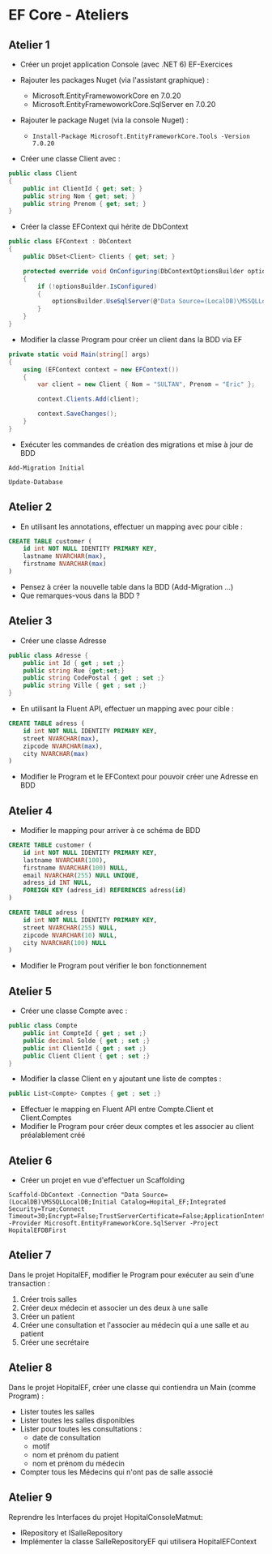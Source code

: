 # EF Core - Ateliers

## Atelier 1

- Créer un projet application Console (avec .NET 6) EF-Exercices

- Rajouter les packages Nuget (via l'assistant graphique) :

  - Microsoft.EntityFramewoworkCore en 7.0.20
  - Microsoft.EntityFramewoworkCore.SqlServer en 7.0.20

- Rajouter le package Nuget (via la console Nuget) :

  - ```
    Install-Package Microsoft.EntityFrameworkCore.Tools -Version 7.0.20
    ```

- Créer une classe Client avec :

```c#
public class Client
{
    public int ClientId { get; set; }
    public string Nom { get; set; }
    public string Prenom { get; set; }
}
```

- Créer la classe EFContext qui hérite de DbContext 

```c#
public class EFContext : DbContext
{
    public DbSet<Client> Clients { get; set; }

    protected override void OnConfiguring(DbContextOptionsBuilder optionsBuilder)
    {
        if (!optionsBuilder.IsConfigured)
        {
            optionsBuilder.UseSqlServer(@"Data Source=(LocalDB)\MSSQLLocalDB;Initial Catalog=EF_Exo;Integrated Security=True;Connect Timeout=30;Encrypt=False;TrustServerCertificate=False;ApplicationIntent=ReadWrite;MultiSubnetFailover=False");
        }
    }
}
```

- Modifier la classe Program pour créer un client dans la BDD via EF

```c#
private static void Main(string[] args)
{
    using (EFContext context = new EFContext())
    {
        var client = new Client { Nom = "SULTAN", Prenom = "Eric" };

        context.Clients.Add(client);

        context.SaveChanges();
    }
}
```

- Exécuter les commandes de création des migrations et mise à jour de BDD

```
Add-Migration Initial
```

```
Update-Database
```

## Atelier 2

- En utilisant les annotations, effectuer un mapping avec pour cible :

```sql
CREATE TABLE customer (
	id int NOT NULL IDENTITY PRIMARY KEY,
	lastname NVARCHAR(max),
	firstname NVARCHAR(max)
)
```

- Pensez à créer la nouvelle table dans la BDD (Add-Migration ...)
- Que remarques-vous dans la BDD ?

## Atelier 3

- Créer une classe Adresse

```c#
public class Adresse {
    public int Id { get ; set ;}
    public string Rue {get;set;}
    public string CodePostal { get ; set ;}
    public string Ville { get ; set ;}
}
```

- En utilisant la Fluent API, effectuer un mapping avec pour cible :

```sql
CREATE TABLE adress (
	id int NOT NULL IDENTITY PRIMARY KEY,
	street NVARCHAR(max),
	zipcode NVARCHAR(max),
	city NVARCHAR(max)
)
```

- Modifier le Program et le EFContext pour pouvoir créer une Adresse en BDD

## Atelier 4

- Modifier le mapping pour arriver à ce schéma de BDD

```sql
CREATE TABLE customer (
	id int NOT NULL IDENTITY PRIMARY KEY,
	lastname NVARCHAR(100),
	firstname NVARCHAR(100) NULL,
	email NVARCHAR(255) NULL UNIQUE,
	adress_id INT NULL,
	FOREIGN KEY (adress_id) REFERENCES adress(id)
)

CREATE TABLE adress (
	id int NOT NULL IDENTITY PRIMARY KEY,
	street NVARCHAR(255) NULL,
	zipcode NVARCHAR(10) NULL,
	city NVARCHAR(100) NULL
)
```

- Modifier le Program pout vérifier le bon fonctionnement

## Atelier 5

- Créer une classe Compte avec :

```c#
public class Compte
	public int CompteId { get ; set ;}
	public decimal Solde { get ; set ;}
	public int ClientId { get ; set ;}
	public Client Client { get ; set ;}
}
```

- Modifier la classe Client en y ajoutant une liste de comptes :

```c#
public List<Compte> Comptes { get ; set ;}
```

- Effectuer le mapping en Fluent API entre Compte.Client et Client.Comptes
- Modifier le Program pour créer deux comptes et les associer au client préalablement créé

## Atelier 6

- Créer un projet en vue d'effectuer un Scaffolding

```
Scaffold-DbContext -Connection "Data Source=(LocalDB)\MSSQLLocalDB;Initial Catalog=Hopital_EF;Integrated Security=True;Connect Timeout=30;Encrypt=False;TrustServerCertificate=False;ApplicationIntent=ReadWrite;MultiSubnetFailover=False" -Provider Microsoft.EntityFrameworkCore.SqlServer -Project HopitalEFDBFirst
```

## Atelier 7

Dans le projet HopitalEF, modifier le Program pour exécuter au sein d'une transaction :

1. Créer trois salles 
2. Créer deux médecin et associer un des deux à une salle
3. Créer un patient 
4. Créer une consultation et l'associer au médecin qui a une salle et au patient
5. Créer une secrétaire

## Atelier 8

Dans le projet HopitalEF, créer une classe qui contiendra un Main (comme Program) :

- Lister toutes les salles
- Lister toutes les salles disponibles
- Lister pour toutes les consultations : 
  - date de consultation
  - motif
  - nom et prénom du patient
  - nom et prénom du médecin
- Compter tous les Médecins qui n'ont pas de salle associé

## Atelier 9

Reprendre les Interfaces du projet HopitalConsoleMatmut:

- IRepository et ISalleRepository 
- Implémenter la classe SalleRepositoryEF qui utilisera HopitalEFContext 
